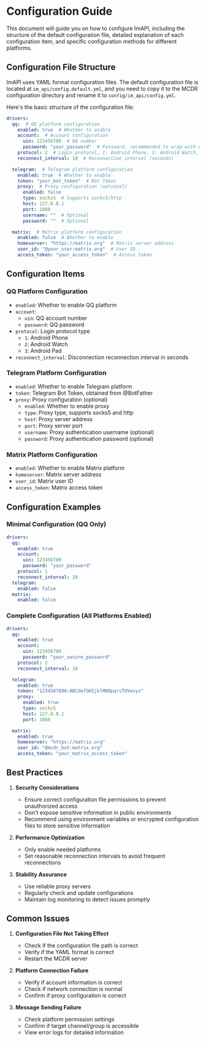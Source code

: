 # Configuration Guide

This document will guide you on how to configure ImAPI, including the structure of the default configuration file, detailed explanation of each configuration item, and specific configuration methods for different platforms.

## Configuration File Structure

ImAPI uses YAML format configuration files. The default configuration file is located at `im_api/config.default.yml`, and you need to copy it to the MCDR configuration directory and rename it to `config/im_api/config.yml`.

Here's the basic structure of the configuration file:

```yaml
drivers:
  qq:  # QQ platform configuration
    enabled: true  # Whether to enable
    account:  # Account configuration
      uin: 123456789  # QQ number
      password: "your_password"  # Password, recommended to wrap with quotes
    protocol: 2  # Login protocol, 1: Android Phone, 2: Android Watch, 3: Android Pad
    reconnect_interval: 10  # Reconnection interval (seconds)

  telegram:  # Telegram platform configuration
    enabled: true  # Whether to enable
    token: "your_bot_token"  # Bot Token
    proxy:  # Proxy configuration (optional)
      enabled: false
      type: socks5  # Supports socks5/http
      host: 127.0.0.1
      port: 1080
      username: ""  # Optional
      password: ""  # Optional

  matrix:  # Matrix platform configuration
    enabled: false  # Whether to enable
    homeserver: "https://matrix.org"  # Matrix server address
    user_id: "@your_user:matrix.org"  # User ID
    access_token: "your_access_token"  # Access token
```

## Configuration Items

### QQ Platform Configuration

- `enabled`: Whether to enable QQ platform
- `account`:
  - `uin`: QQ account number
  - `password`: QQ password
- `protocol`: Login protocol type
  - `1`: Android Phone
  - `2`: Android Watch
  - `3`: Android Pad
- `reconnect_interval`: Disconnection reconnection interval in seconds

### Telegram Platform Configuration

- `enabled`: Whether to enable Telegram platform
- `token`: Telegram Bot Token, obtained from @BotFather
- `proxy`: Proxy configuration (optional)
  - `enabled`: Whether to enable proxy
  - `type`: Proxy type, supports socks5 and http
  - `host`: Proxy server address
  - `port`: Proxy server port
  - `username`: Proxy authentication username (optional)
  - `password`: Proxy authentication password (optional)

### Matrix Platform Configuration

- `enabled`: Whether to enable Matrix platform
- `homeserver`: Matrix server address
- `user_id`: Matrix user ID
- `access_token`: Matrix access token

## Configuration Examples

### Minimal Configuration (QQ Only)

```yaml
drivers:
  qq:
    enabled: true
    account:
      uin: 123456789
      password: "your_password"
    protocol: 1
    reconnect_interval: 10
  telegram:
    enabled: false
  matrix:
    enabled: false
```

### Complete Configuration (All Platforms Enabled)

```yaml
drivers:
  qq:
    enabled: true
    account:
      uin: 123456789
      password: "your_secure_password"
    protocol: 2
    reconnect_interval: 10

  telegram:
    enabled: true
    token: "1234567890:ABCdefGHIjklMNOpqrsTUVwxyz"
    proxy:
      enabled: true
      type: socks5
      host: 127.0.0.1
      port: 1080

  matrix:
    enabled: true
    homeserver: "https://matrix.org"
    user_id: "@mcdr_bot:matrix.org"
    access_token: "your_matrix_access_token"
```

## Best Practices

1. **Security Considerations**
   - Ensure correct configuration file permissions to prevent unauthorized access
   - Don't expose sensitive information in public environments
   - Recommend using environment variables or encrypted configuration files to store sensitive information

2. **Performance Optimization**
   - Only enable needed platforms
   - Set reasonable reconnection intervals to avoid frequent reconnections

3. **Stability Assurance**
   - Use reliable proxy servers
   - Regularly check and update configurations
   - Maintain log monitoring to detect issues promptly

## Common Issues

1. **Configuration File Not Taking Effect**
   - Check if the configuration file path is correct
   - Verify if the YAML format is correct
   - Restart the MCDR server

2. **Platform Connection Failure**
   - Verify if account information is correct
   - Check if network connection is normal
   - Confirm if proxy configuration is correct

3. **Message Sending Failure**
   - Check platform permission settings
   - Confirm if target channel/group is accessible
   - View error logs for detailed information